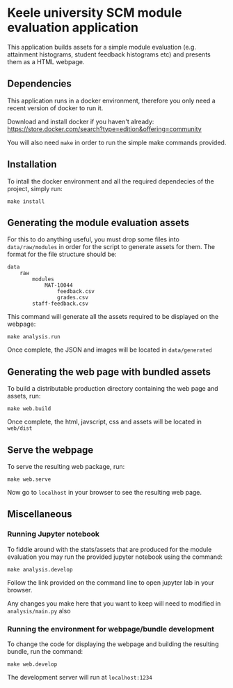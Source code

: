 # Keele university SCM module evaluation application
This application builds assets for a simple module evaluation (e.g. attainment histograms, student feedback histograms etc) and presents them as a HTML webpage.


## Dependencies
This application runs in a docker environment, therefore you only need a recent version of docker to run it.

Download and install docker if you haven't already: https://store.docker.com/search?type=edition&offering=community

You will also need `make` in order to run the simple make commands provided.

## Installation
To intall the docker environment and all the required dependecies of the project, simply run:

```
make install
```

## Generating the module evaluation assets
For this to do anything useful, you must drop some files into `data/raw/modules` in order for the script to generate assets for them. The format for the file structure should be:

```
data
    raw
        modules
            MAT-10044
                feedback.csv
                grades.csv
        staff-feedback.csv
```

This command will generate all the assets required to be displayed on the webpage:

```
make analysis.run
```

Once complete, the JSON and images will be located in `data/generated`

## Generating the web page with bundled assets
To build a distributable production directory containing the web page and assets, run:

```
make web.build
```

Once complete, the html, javscript, css and assets will be located in `web/dist`

## Serve the webpage
To serve the resulting web package, run:

```
make web.serve
```

Now go to `localhost` in your browser to see the resulting web page.

## Miscellaneous

### Running Jupyter notebook

To fiddle around with the stats/assets that are produced for the module evaluation you may run the provided jupyter notebook using the command:

```
make analysis.develop
```

Follow the link provided on the command line to open jupyter lab in your browser.

Any changes you make here that you want to keep will need to modified in `analysis/main.py` also

### Running the environment for webpage/bundle development

To change the code for displaying the webpage and building the resulting bundle, run the command:

```
make web.develop
```

The development server will run at `localhost:1234`